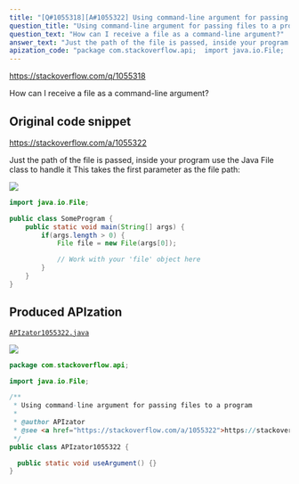 ```yaml
---
title: "[Q#1055318][A#1055322] Using command-line argument for passing files to a program"
question_title: "Using command-line argument for passing files to a program"
question_text: "How can I receive a file as a command-line argument?"
answer_text: "Just the path of the file is passed, inside your program use the Java File class to handle it This takes the first parameter as the file path:"
apization_code: "package com.stackoverflow.api;  import java.io.File;  /**  * Using command-line argument for passing files to a program  *  * @author APIzator  * @see <a href=\"https://stackoverflow.com/a/1055322\">https://stackoverflow.com/a/1055322</a>  */ public class APIzator1055322 {    public static void useArgument() {} }"
---
```


https://stackoverflow.com/q/1055318

How can I receive a file as a command-line argument?



## Original code snippet

https://stackoverflow.com/a/1055322

Just the path of the file is passed, inside your program use the Java File class to handle it
This takes the first parameter as the file path:

<div class="code-logo"><img src="/stackoverflow.png" /></div>

```java
import java.io.File;

public class SomeProgram {
    public static void main(String[] args) {
        if(args.length > 0) {
            File file = new File(args[0]);

            // Work with your 'file' object here
        }
    }
}
```

## Produced APIzation

[`APIzator1055322.java`](https://github.com/pasqualesalza/apization-temp/raw/main/data/search/APIzator1055322.java)

<div class="code-logo"><img src="/apizator.png" /></div>

```java
package com.stackoverflow.api;

import java.io.File;

/**
 * Using command-line argument for passing files to a program
 *
 * @author APIzator
 * @see <a href="https://stackoverflow.com/a/1055322">https://stackoverflow.com/a/1055322</a>
 */
public class APIzator1055322 {

  public static void useArgument() {}
}

```
